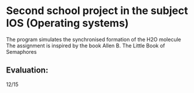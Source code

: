 # Second school project in the subject IOS (Operating systems)

The program simulates the synchronised formation of the H2O molecule
The assignment is inspired by the book Allen B. The Little Book of Semaphores

## Evaluation:
12/15
